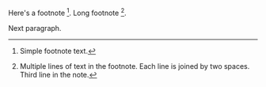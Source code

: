 Here's a footnote [^1]. Long footnote [^2].

[^1]: Simple footnote text.

[^2]: Multiple lines of text in the footnote.
  Each line is joined by two spaces.
  Third line in the note.
  
Next paragraph.

